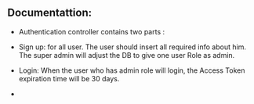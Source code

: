 ## Documentattion:


- Authentication controller contains two parts :
- Sign up: for all user. The user should insert all required info about him. The super admin will adjust the DB to give one user Role as admin.
- Login: When the user who has admin role will login, the Access Token expiration time will be 30 days.

- 
